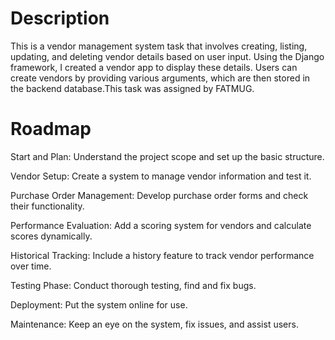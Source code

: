 # Description
This is a vendor management system task that involves creating, listing, updating, and deleting vendor details based on user input. Using the Django framework, I created a vendor app to display these details. Users can create vendors by providing various arguments, which are then stored in the backend database.This task was assigned by FATMUG.

#  Roadmap
Start and Plan: Understand the project scope and set up the basic structure.

Vendor Setup: Create a system to manage vendor information and test it.

Purchase Order Management: Develop purchase order forms and check their functionality.

Performance Evaluation: Add a scoring system for vendors and calculate scores dynamically.

Historical Tracking: Include a history feature to track vendor performance over time.

Testing Phase: Conduct thorough testing, find and fix bugs.

Deployment: Put the system online for use.

Maintenance: Keep an eye on the system, fix issues, and assist users.
